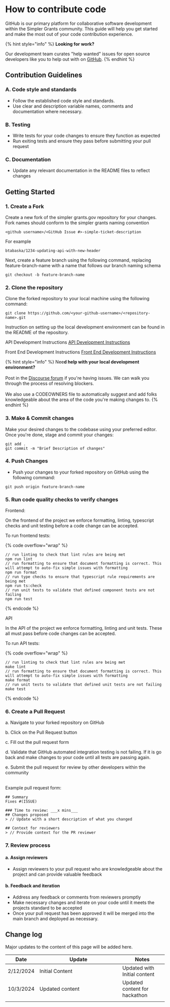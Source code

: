 # How to contribute code

GitHub is our primary platform for collaborative software development within the Simpler Grants community. This guide will help you get started and make the most out of your code contribution experience.

{% hint style="info" %}
**Looking for work?**

Our development team curates "help wanted" issues for open source developers like you to help out with on [GitHub](https://github.com/HHS/simpler-grants-gov/labels/help%20wanted).
{% endhint %}

## Contribution Guidelines

### A. Code style and standards

* Follow the established code style and standards.&#x20;
* Use clear and description variable names, comments and documentation where necessary.

### B. Testing

* Write tests for your code changes to ensure they function as expected
* Run exiting tests and ensure they pass before submitting your pull request

### C. Documentation

* Update any relevant documentation in the README files to reflect changes

## Getting Started

### 1. Create a Fork

Create a new fork of the simpler grants.gov repository for your changes. Fork names should conform to the simpler grants naming convention

```
<github username>/<GitHub Issue #>-simple-ticket-description
```

For example

```
btabaska/1234-updating-api-with-new-header
```

Next, create a feature branch using the following command, replacing feature-branch-name with a name that follows our branch naming schema

```
git checkout -b feature-branch-name
```

### 2. Clone the repository&#x20;

Clone the forked repository to your local machine using the following command:&#x20;

```
git clone https://github.com/<your-github-username>/<repository-name>.git
```

Instruction on setting up the local development environment can be found in the README of the repository.&#x20;

API Development Instructions [API Development Instructions](../../api/development.md)

Front End Development Instructions [Front End Development Instructions](../../../frontend/)

{% hint style="info" %}
Nee**d help with your local development environment?**\
\
Post in the [Discourse forum](https://simplergrants.discourse.group/) if you're having issues. We can walk you through the process of resolving blockers.\
\
We also use a CODEOWNERS file to automatically suggest and add folks knowledgeable about the area of the code you're making changes to.
{% endhint %}

### 3. Make & Commit changes

Make your desired changes to the codebase using your preferred editor. Once you're done, stage and commit your changes:

```
git add . 
git commit -m "Brief Description of changes"
```

### 4. Push Changes

* Push your changes to your forked repository on GitHub using the following command:

```
git push origin feature-branch-name
```

### 5. Run code quality checks to verify changes

Frontend:

On the frontend of the project we enforce formatting, linting, typescript checks and unit testing before a code change can be accepted.&#x20;

To run frontend tests:

{% code overflow="wrap" %}
```
// run linting to check that lint rules are being met
npm run lint
// run formatting to ensure that document formatting is correct. This will attempt to auto-fix simple issues with formatting
npm run format
// run type checks to ensure that typescript rule requirements are being met
npm run ts:check
// run unit tests to validate that defined component tests are not failing
npm run test 
```
{% endcode %}

API

In the API of the project we enforce formatting, linting and unit tests. These all must pass before code changes can  be accepted.

To run API tests:

{% code overflow="wrap" %}
```
// run linting to check that lint rules are being met
make lint
// run formatting to ensure that document formatting is correct. This will attempt to auto-fix simple issues with formatting
make format
// run unit tests to validate that defined unit tests are not failing
make test
```
{% endcode %}

### 6. Create a Pull Request

a. Navigate to your forked repository on GitHub

b. Click on the Pull Request button

c. Fill out the pull request form

d. Validate that GitHub automated integration testing is not failing. If it is go back and make changes to your code until all tests are passing again.

e. Submit the pull request for review by other developers within the community

\
Example pull request form:

```
## Summary
Fixes #(ISSUE)

### Time to review: ___x mins___
## Changes proposed
> // Update with a short description of what you changed

## Context for reviewers
> // Provide context for the PR reviewer
```

### 7. Review process

#### a. Assign reviewers

* Assign reviewers to your pull request who are knowledgeable about the project and can provide valuable feedback

#### b. Feedback and iteration

* Address any feedback or comments from reviewers promptly
* Make necessary changes and iterate on your code until it meets the projects standard to be accepted
* Once your pull request has been approved it will be merged into the main branch and deployed as necessary.

## Change log

Major updates to the content of this page will be added here.

<table><thead><tr><th>Date</th><th width="246">Update</th><th>Notes</th></tr></thead><tbody><tr><td>2/12/2024</td><td>Initial Content</td><td>Updated with Initial content</td></tr><tr><td>10/3/2024</td><td>Updated content</td><td>Updated content for hackathon</td></tr><tr><td></td><td></td><td></td></tr></tbody></table>
